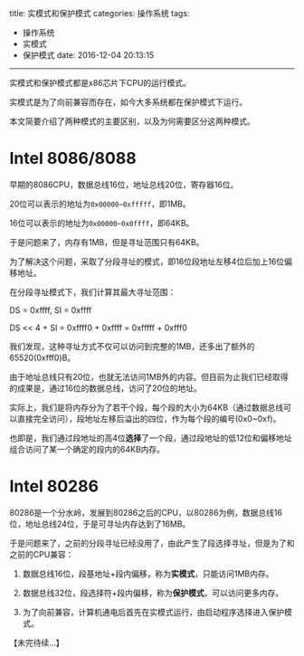 title: 实模式和保护模式
categories: 操作系统
tags:
  - 操作系统
  - 实模式
  - 保护模式
date: 2016-12-04 20:13:15
---

实模式和保护模式都是x86芯片下CPU的运行模式。

实模式是为了向前兼容而存在，如今大多系统都在保护模式下运行。

本文简要介绍了两种模式的主要区别，以及为何需要区分这两种模式。

<!--more-->

# Intel 8086/8088
早期的8086CPU，数据总线16位，地址总线20位，寄存器16位。

20位可以表示的地址为`0x00000~0xfffff`，即1MB。

16位可以表示的地址为`0x00000~0x0ffff`，即64KB。

于是问题来了，内存有1MB，但是寻址范围只有64KB。

为了解决这个问题，采取了分段寻址的模式，即16位段地址左移4位后加上16位偏移地址。

在分段寻址模式下，我们计算其最大寻址范围：

DS = 0xffff, SI = 0xffff

DS << 4 + SI = 0xffff0 + 0xffff = 0xfffff + 0xfff0

我们发现，这种寻址方式不仅可以访问到完整的1MB，还多出了额外的65520(0xfff0)B。

由于地址总线只有20位，也就无法访问1MB外的内容。但目前为止我们已经取得的成果是，通过16位的数据总线，访问了20位的地址。

实际上，我们是将内存分为了若干个段，每个段的大小为64KB（通过数据总线可以直接完全访问），段地址左移后溢出的四位，作为每个段的编号(0x0~0xf)。

也即是，我们通过段地址的高4位**选择**了一个段，通过段地址的低12位和偏移地址组合访问了某一个确定的段内的64KB内存。

# Intel 80286
80286是一个分水岭，发展到80286之后的CPU，以80286为例，数据总线16位，地址总线24位，于是可寻址内存达到了16MB。

于是问题来了，之前的分段寻址已经没用了，由此产生了段选择寻址，但是为了和之前的CPU兼容：

1. 数据总线16位，段基地址+段内偏移，称为**实模式**，只能访问1MB内存。

2. 数据总线32位，段选择符+段内偏移，称为**保护模式**，可以访问更多内存。

3. 为了向前兼容，计算机通电后首先在实模式运行，由启动程序选择进入保护模式。

【未完待续...】
